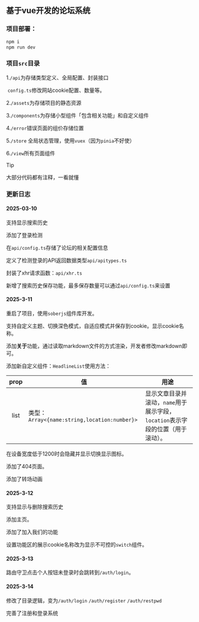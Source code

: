 ## 基于vue开发的论坛系统

### 项目部署：

```bash
npm i
npm run dev
```

### 项目`src`目录

1.`/api`为存储类型定义、全局配置、封装接口

​	`config.ts`修改网站cookie配置、数量等。

2.`/assets`为存储项目的静态资源

3.`/components`为存储小型组件「包含相关功能」和自定义组件

4.`/error`错误页面的组价存储位置

5.`/store` 全局状态管理，使用`vuex`（因为`pinia`不好使）

6.`/view`所有页面组件

> [!TIP]
>
> 大部分代码都有注释，一看就懂

### 更新日志

#### 2025-03-10

支持显示搜索历史

添加了登录检测

在`api/config.ts`存储了论坛的相关配置信息

定义了检测登录的API返回数据类型`api/apitypes.ts`

封装了xhr请求函数：`api/xhr.ts`

新增了搜索历史保存功能，最多保存数量可以通过`api/config.ts`来设置

#### 2025-3-11

重启了项目，使用`soberjs`组件库开发。

支持自定义主题、切换深色模式，自适应模式并保存到cookie。显示cookie名称。

添加**关于**功能，通过读取markdown文件的方式渲染，开发者修改markdown即可。

添加新自定义组件：`HeadlineList`使用方法：

| prop | 值                                           | 用途                                                         |
| :--: | -------------------------------------------- | ------------------------------------------------------------ |
| list | 类型：`Array<{name:string,location:number}>` | 显示文章目录并滚动，`name`用于展示字段，`location`表示字段的位置（用于滚动）。 |

在设备宽度低于1200时会隐藏并显示切换显示图标。

添加了404页面。

添加了转场动画

#### 2025-3-12

支持显示与删除搜索历史

添加主页。

添加了加入我们的功能

设置功能区的展示cookie名称改为显示不可控的`switch`组件。

#### 2025-3-13

路由守卫点击个人按钮未登录时会跳转到`/auth/login`。

#### 2025-3-14

修改了目录逻辑，变为`/auth/login` `/auth/register` `/auth/restpwd`

完善了注册和登录系统
